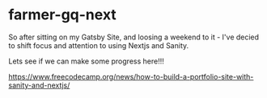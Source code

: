 # farmer-gq-next

So after sitting on my Gatsby Site, and loosing a weekend to it - I've decied to shift focus and attention to using Nextjs and Sanity.

Lets see if we can make some progress here!!!

https://www.freecodecamp.org/news/how-to-build-a-portfolio-site-with-sanity-and-nextjs/